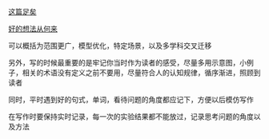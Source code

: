 [这篇足矣](https://github.com/zibuyu/research_tao/blob/master/04_writing_paper.md)

[好的想法从何来](https://github.com/zibuyu/research_tao/blob/master/03_finding_idea.md)

可以概括为范围更广，模型优化，特定场景，以及多学科交叉迁移

另外，写的时候最重要的是牢记你当时作为读者的感受，尽量多用示意图，小例子，相关的术语没有定义之前不要用，尽量符合人的认知规律，循序渐进，照顾到读者

同时，平时遇到好的句式，单词，看待问题的角度都应记下，方便以后模仿写作

在写作时要保持实时记录，每一次的实验结果都不能放过，记录思考问题的角度以及方法